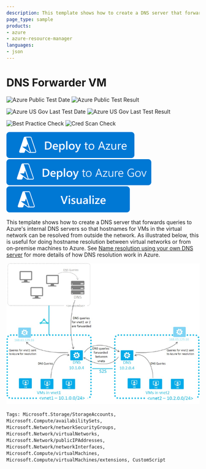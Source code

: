 ```yaml
---
description: This template shows how to create a DNS server that forwards queries to Azure's internal DNS servers.  This is useful for setting up DNS resultion between virtual networks (as described in https://azure.microsoft.com/documentation/articles/virtual-networks-name-resolution-for-vms-and-role-instances/).
page_type: sample
products:
- azure
- azure-resource-manager
languages:
- json
---
```

# DNS Forwarder VM

![Azure Public Test Date](https://azurequickstartsservice.blob.core.windows.net/badges/demos/dns-forwarder/PublicLastTestDate.svg)
![Azure Public Test Result](https://azurequickstartsservice.blob.core.windows.net/badges/demos/dns-forwarder/PublicDeployment.svg)

![Azure US Gov Last Test Date](https://azurequickstartsservice.blob.core.windows.net/badges/demos/dns-forwarder/FairfaxLastTestDate.svg)
![Azure US Gov Last Test Result](https://azurequickstartsservice.blob.core.windows.net/badges/demos/dns-forwarder/FairfaxDeployment.svg)

![Best Practice Check](https://azurequickstartsservice.blob.core.windows.net/badges/demos/dns-forwarder/BestPracticeResult.svg)
![Cred Scan Check](https://azurequickstartsservice.blob.core.windows.net/badges/demos/dns-forwarder/CredScanResult.svg)

[![Deploy To Azure](https://raw.githubusercontent.com/Azure/azure-quickstart-templates/master/1-CONTRIBUTION-GUIDE/images/deploytoazure.svg?sanitize=true)](https://portal.azure.com/#create/Microsoft.Template/uri/https%3A%2F%2Fraw.githubusercontent.com%2FAzure%2Fazure-quickstart-templates%2Fmaster%2Fdemos%2Fdns-forwarder%2Fazuredeploy.json)
[![Deploy To Azure US Gov](https://raw.githubusercontent.com/Azure/azure-quickstart-templates/master/1-CONTRIBUTION-GUIDE/images/deploytoazuregov.svg?sanitize=true)](https://portal.azure.us/#create/Microsoft.Template/uri/https%3A%2F%2Fraw.githubusercontent.com%2FAzure%2Fazure-quickstart-templates%2Fmaster%2Fdemos%2Fdns-forwarder%2Fazuredeploy.json)
[![Visualize](https://raw.githubusercontent.com/Azure/azure-quickstart-templates/master/1-CONTRIBUTION-GUIDE/images/visualizebutton.svg?sanitize=true)](http://armviz.io/#/?load=https%3A%2F%2Fraw.githubusercontent.com%2FAzure%2Fazure-quickstart-templates%2Fmaster%2Fdemos%2Fdns-forwarder%2Fazuredeploy.json)

This template shows how to create a DNS server that forwards queries to Azure's internal DNS servers so that hostnames for VMs in the virtual network can be resolved from outside the network.  As illustrated below, this is useful for doing hostname resolution between virtual networks or from on-premise machines to Azure. See [Name resolution using your own DNS server](https://azure.microsoft.com/documentation/articles/virtual-networks-name-resolution-for-vms-and-role-instances/#name-resolution-using-your-own-dns-server) for more details of how DNS resolution work in Azure.

![Inter-vnet DNS](images/inter-vnet-dns.png)

`Tags: Microsoft.Storage/StorageAccounts, Microsoft.Compute/availabilitySets, Microsoft.Network/networkSecurityGroups, Microsoft.Network/virtualNetworks, Microsoft.Network/publicIPAddresses, Microsoft.Network/networkInterfaces, Microsoft.Compute/virtualMachines, Microsoft.Compute/virtualMachines/extensions, CustomScript`
